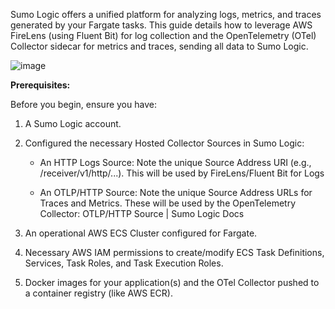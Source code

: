 Sumo Logic offers a unified platform for analyzing logs, metrics, and traces generated by your Fargate tasks. This guide details how to leverage AWS FireLens (using Fluent Bit) for log collection and the OpenTelemetry (OTel) Collector sidecar for metrics and traces, sending all data to Sumo Logic.

![image](https://github.com/user-attachments/assets/c4c650f5-97bf-4428-bd13-c53f6ced7138)

**Prerequisites:**

Before you begin, ensure you have:

  1. A Sumo Logic account.

  2. Configured the necessary Hosted Collector Sources in Sumo Logic:

     - An HTTP Logs Source: Note the unique Source Address URI (e.g., /receiver/v1/http/...). This will be used by FireLens/Fluent Bit for Logs

     - An OTLP/HTTP Source: Note the unique Source Address URLs for Traces and Metrics. These will be used by the OpenTelemetry Collector: OTLP/HTTP Source | Sumo Logic Docs 

  3. An operational AWS ECS Cluster configured for Fargate.

  4. Necessary AWS IAM permissions to create/modify ECS Task Definitions, Services, Task Roles, and Task Execution Roles.

  5. Docker images for your application(s) and the OTel Collector pushed to a container registry (like AWS ECR).


